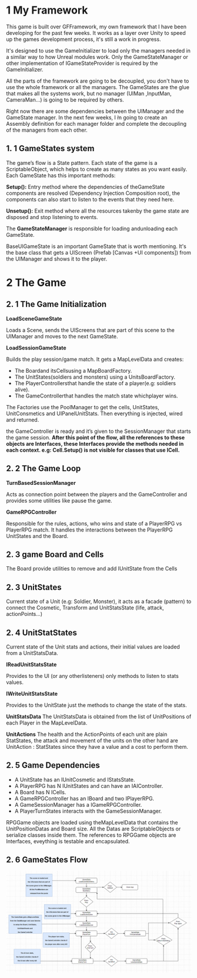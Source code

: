 # 1 My Framework

This game is built over GFFramework, my own framework that I have been developing for
the past few weeks. It works as a layer over Unity to speed up the games development
process, it's still a work in progress.

It's designed to use the GameInitializer to load only the managers needed in a similar way to
how Unreal modules work. Only the GameStateManager or other implementation of
IGameStateProvider is required by the GameInitializer.

All the parts of the framework are going to be decoupled, you don't have to use the whole
framework or all the managers. The GameStates are the glue that makes all the systems
work, but no manager (UIMan ,InputMan, CameraMan...) is going to be required by others.

Right now there are some dependencies between the UIManager and the GameState
manager. In the next few weeks, I ́m going to create an Assembly definition for each
manager folder and complete the decoupling of the managers from each other.

## 1. 1 GameStates system

The game’s flow is a State pattern. Each state of the game is a ScriptableObject, which
helps to create as many states as you want easily. Each GameState has this important methods:

**Setup():** Entry method where the dependencies of theGameState components are resolved
(Dependency Injection Composition root), the components can also start to listen to the
events that they need here.

**Unsetup():** Exit method where all the resources takenby the game state are disposed and
stop listening to events.

The **GameStateManager** is responsible for loading andunloading each GameState.

BaseUIGameState is an important GameState that is worth mentioning. It's the base class
that gets a UIScreen (Prefab [Canvas +UI components]) from the UIManager and shows it
to the player.

# 2 The Game

## 2. 1 The Game Initialization

**LoadSceneGameState**

Loads a Scene, sends the UIScreens that are part of this scene to the UIManager and
moves to the next GameState.

**LoadSessionGameState**

Builds the play session/game match. It gets a MapLevelData and creates:

- The Boardand itsCellsusing a MapBoardFactory.
- The UnitStates(soldiers and monsters) using a UnitsBoardFactory.
- The PlayerControllersthat handle the state of a player(e.g: soldiers alive).
- The GameControllerthat handles the match state whichplayer wins.

The Factories use the PoolManager to get the cells, UnitStates, UnitConsmetics and
UIPanelUnitStats. Then everything is injected, wired and returned.

the GameController is ready and it’s given to the SessionManager that starts the
game session. **After this point of the flow, all the references to these objects 
are Interfaces, these Interfaces provide the methods needed in each context.
e.g: Cell.Setup() is not visible for classes that use ICell.**


## 2. 2 The Game Loop

**TurnBasedSessionManager**

Acts as connection point between the players and the GameController and provides some
utilities like pause the game.

**GameRPGController**

Responsible for the rules, actions, who wins and state of a PlayerRPG vs PlayerRPG match.
It handles the interactions between the PlayerRPG UnitStates and the Board.


## 2. 3 game Board and Cells

The Board provide utilities to remove and add IUnitState from the Cells

## 2. 3 UnitStates

Current state of a Unit (e.g: Soldier, Monster), it acts as a facade (pattern) to connect the
Cosmetic, Transform and UnitStatsState (life, attack, actionPoints...)

## 2. 4 UnitStatStates

Current state of the Unit stats and actions, their initial values are loaded from a UnitStatsData.

**IReadUnitStatsState**

Provides to the UI (or any otherlisteners) only methods to listen to stats values.

**IWriteUnitStatsState**

Provides to the UnitState just the methods to
change the state of the stats.

**UnitStatsData**
The UnitStatsData is obtained from the list of UnitPositions 
of each Player in the MapLevelData.

**UnitActions**
The health and the ActionPoints of each unit are plain StatStates, the attack and movement
of the units on the other hand are UnitAction : StatStates since they have a value and 
a cost to perform them.

## 2. 5  Game Dependencies 

- A UnitState has an IUnitCosmetic and IStatsState.
- A PlayerRPG has N IUnitStates and can have an IAIController.
- A Board has N ICells.
- A GameRPGController has an IBoard and two IPlayerRPG.
- A GameSessionManager has a IGameRPGController.
- A PlayerTurnStates interacts with the GameSessionManager.

RPGGame objects are loaded using theMapLevelData that contains the UnitPositionDatas and Board size. 
All the Datas are ScriptableObjects or serialize classes inside them. 
The references to RPGGame objects are Interfaces, eveything is testable and encapsulated.

## 2. 6  GameStates Flow
![Game flow](/readmeImgs/GameFlow.png)